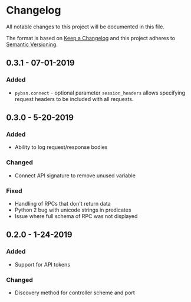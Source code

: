 # Changelog
All notable changes to this project will be documented in this file.

The format is based on [Keep a Changelog](http://keepachangelog.com/) and this project adheres to [Semantic Versioning](http://semver.org/).

## 0.3.1 - 07-01-2019
### Added
- `pybsn.connect` - optional parameter `session_headers` allows specifying
request headers to be included with all requests.

## 0.3.0 - 5-20-2019
### Added 
- Ability to log request/response bodies

### Changed
- Connect API signature to remove unused variable
 
### Fixed 
- Handling of RPCs that don't return data
- Python 2 bug with unicode strings in predicates
- Issue where full schema of RPC was not displayed 

## 0.2.0 - 1-24-2019
### Added
- Support for API tokens

### Changed
- Discovery method for controller scheme and port
